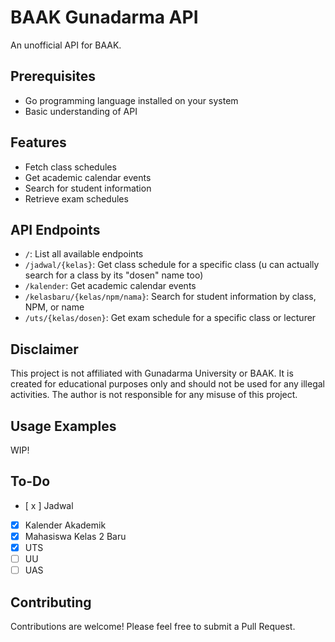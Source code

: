 # BAAK Gunadarma API

An unofficial API for BAAK.

## Prerequisites

- Go programming language installed on your system
- Basic understanding of API

## Features

- Fetch class schedules
- Get academic calendar events
- Search for student information
- Retrieve exam schedules

## API Endpoints

- `/`: List all available endpoints
- `/jadwal/{kelas}`: Get class schedule for a specific class (u can actually search for a class by its "dosen" name too)
- `/kalender`: Get academic calendar events
- `/kelasbaru/{kelas/npm/nama}`: Search for student information by class, NPM, or name
- `/uts/{kelas/dosen}`: Get exam schedule for a specific class or lecturer

## Disclaimer

This project is not affiliated with Gunadarma University or BAAK. It is created for educational purposes only and should not be used for any illegal activities. The author is not responsible for any misuse of this project.

## Usage Examples

WIP!

## To-Do

- [ x ] Jadwal
- [x] Kalender Akademik
- [x] Mahasiswa Kelas 2 Baru
- [x] UTS
- [ ] UU
- [ ] UAS

## Contributing

Contributions are welcome! Please feel free to submit a Pull Request.
